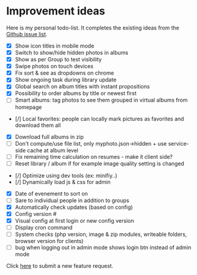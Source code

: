 # Improvement ideas

Here is my personal todo-list.
It completes the existing ideas from the [Github issue list](https://github.com/alexylem/myphotos/issues).

- [X] Show icon titles in mobile mode
- [X] Switch to show/hide hidden photos in albums
- [X] Show as per Group to test visibility
- [X] Swipe photos on touch devices
- [X] Fix sort & see as dropdowns on chrome
- [X] Show ongoing task during library update
- [X] Global search on album titles with instant propositions
- [X] Possibility to order albums by title or newest first
- [ ] Smart albums: tag photos to see them grouped in virtual albums from homepage
- [/] Local favorites: people can locally mark pictures as favorites and download them all
- [X] Download full albums in zip
- [ ] Don't compute/use file list, only myphoto.json->hidden + use service-side cache at album level
- [ ] Fix remaining time calculation on resumes - make it client side?
- [ ] Reset library / album if for example image quality setting is changed
- [/] Optimize using dev tools (ex: minifiy..)
- [/] Dynamically load js & css for admin
- [X] Date of evenement to sort on
- [ ] Sare to individual people in addition to groups
- [X] Automatically check updates (based on config)
- [X] Config version #
- [X] Visual config at first login or new config version
- [ ] Display cron command
- [ ] System checks (php version, image & zip modules, writeable folders, browser version for clients)
- [ ] bug when logging out in admin mode shows login btn instead of admin mode

Click [here](https://github.com/alexylem/myphotos/issues/new) to submit a new feature request.